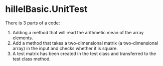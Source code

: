 # hillelBasic.UnitTest
There is 3 parts of a code:
1) Adding a method that will read the arithmetic mean of the array elements.
2) Add a method that takes a two-dimensional matrix (a two-dimensional array) in the input and checks whether it is square.
3) A test matrix has been created in the test class and transferred to the test class method.
